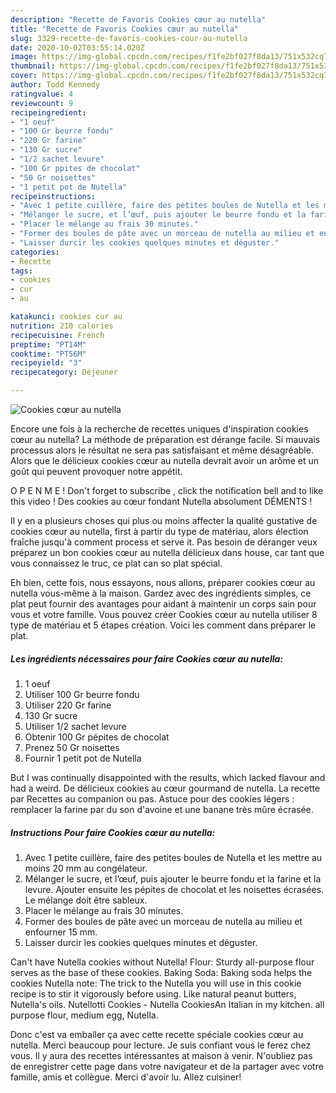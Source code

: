 ```yaml
---
description: "Recette de Favoris Cookies cœur au nutella"
title: "Recette de Favoris Cookies cœur au nutella"
slug: 3329-recette-de-favoris-cookies-cour-au-nutella
date: 2020-10-02T03:55:14.020Z
image: https://img-global.cpcdn.com/recipes/f1fe2bf027f8da13/751x532cq70/cookies-coeur-au-nutella-photo-principale-de-la-recette.jpg
thumbnail: https://img-global.cpcdn.com/recipes/f1fe2bf027f8da13/751x532cq70/cookies-coeur-au-nutella-photo-principale-de-la-recette.jpg
cover: https://img-global.cpcdn.com/recipes/f1fe2bf027f8da13/751x532cq70/cookies-coeur-au-nutella-photo-principale-de-la-recette.jpg
author: Todd Kennedy
ratingvalue: 4
reviewcount: 9
recipeingredient:
- "1 oeuf"
- "100 Gr beurre fondu"
- "220 Gr farine"
- "130 Gr sucre"
- "1/2 sachet levure"
- "100 Gr ppites de chocolat"
- "50 Gr noisettes"
- "1 petit pot de Nutella"
recipeinstructions:
- "Avec 1 petite cuillère, faire des petites boules de Nutella et les mettre au moins 20 mm au congélateur."
- "Mélanger le sucre, et l’œuf, puis ajouter le beurre fondu et la farine et la levure. Ajouter ensuite les pépites de chocolat et les noisettes écrasées. Le mélange doit être sableux."
- "Placer le mélange au frais 30 minutes."
- "Former des boules de pâte avec un morceau de nutella au milieu et enfourner 15 mm."
- "Laisser durcir les cookies quelques minutes et déguster."
categories:
- Recette
tags:
- cookies
- cur
- au

katakunci: cookies cur au 
nutrition: 210 calories
recipecuisine: French
preptime: "PT14M"
cooktime: "PT56M"
recipeyield: "3"
recipecategory: Déjeuner

---
```



![Cookies cœur au nutella](https://img-global.cpcdn.com/recipes/f1fe2bf027f8da13/751x532cq70/cookies-coeur-au-nutella-photo-principale-de-la-recette.jpg)

Encore une fois à la recherche de recettes uniques d'inspiration cookies cœur au nutella? La méthode de préparation est dérange facile. Si mauvais processus alors le résultat ne sera pas satisfaisant et même désagréable. Alors que le délicieux cookies cœur au nutella devrait avoir un arôme et un goût qui peuvent provoquer notre appétit.

O P E N M E ! Don&#39;t forget to subscribe , click the notification bell and to like this video ! Des cookies au cœur fondant Nutella absolument DÉMENTS !

Il y en a plusieurs choses qui plus ou moins affecter la qualité gustative de cookies cœur au nutella, first à partir du type de matériau, alors élection fraîche jusqu'à comment process et serve it. Pas besoin de déranger veux préparez un bon cookies cœur au nutella délicieux dans house, car tant que vous connaissez le truc, ce plat can so plat spécial.


Eh bien, cette fois, nous essayons, nous allons, préparer cookies cœur au nutella vous-même à la maison. Gardez avec des ingrédients simples, ce plat peut fournir des avantages pour aidant à maintenir un corps sain pour vous et votre famille. Vous pouvez créer Cookies cœur au nutella utiliser 8 type de matériau et 5 étapes création. Voici les comment dans préparer le plat.

<!--inarticleads1-->

##### Les ingrédients nécessaires pour faire Cookies cœur au nutella:

1.  1 oeuf
1. Utiliser 100 Gr beurre fondu
1. Utiliser 220 Gr farine
1.  130 Gr sucre
1. Utiliser 1/2 sachet levure
1. Obtenir 100 Gr pépites de chocolat
1. Prenez 50 Gr noisettes
1. Fournir 1 petit pot de Nutella


But I was continually disappointed with the results, which lacked flavour and had a weird. De délicieux cookies au cœur gourmand de nutella. La recette par Recettes au companion ou pas. Astuce pour des cookies légers : remplacer la farine par du son d&#39;avoine et une banane très mûre écrasée. 

<!--inarticleads2-->

##### Instructions Pour faire Cookies cœur au nutella:

1. Avec 1 petite cuillère, faire des petites boules de Nutella et les mettre au moins 20 mm au congélateur.
1. Mélanger le sucre, et l’œuf, puis ajouter le beurre fondu et la farine et la levure. Ajouter ensuite les pépites de chocolat et les noisettes écrasées. Le mélange doit être sableux.
1. Placer le mélange au frais 30 minutes.
1. Former des boules de pâte avec un morceau de nutella au milieu et enfourner 15 mm.
1. Laisser durcir les cookies quelques minutes et déguster.


Can&#39;t have Nutella cookies without Nutella! Flour: Sturdy all-purpose flour serves as the base of these cookies. Baking Soda: Baking soda helps the cookies Nutella note: The trick to the Nutella you will use in this cookie recipe is to stir it vigorously before using. Like natural peanut butters, Nutella&#39;s oils. Nutellotti Cookies - Nutella CookiesAn Italian in my kitchen. all purpose flour, medium egg, Nutella. 


Donc c'est va emballer ça avec cette recette spéciale cookies cœur au nutella. Merci beaucoup pour lecture. Je suis confiant vous le ferez chez vous. Il y aura des recettes  intéressantes at maison à venir. N'oubliez pas de enregistrer cette page dans votre navigateur et de la partager avec votre famille, amis et collègue. Merci d'avoir lu. Allez cuisiner!
